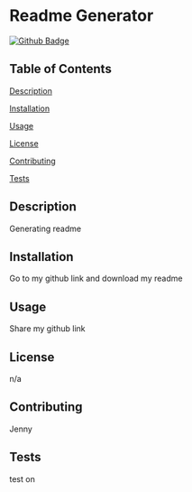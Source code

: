 # Readme Generator


[![Github Badge](https://img.shields.io/badge/Github-Profile-blueviolet)](https://github.com/Jen042823/Respace)


## Table of Contents


[Description](#Description)

[Installation](#Installation)

[Usage](#Usage)

[License](#Liense)

[Contributing](#Contributing)

[Tests](#Tests)


## Description

Generating readme


## Installation

Go to my github link and download my readme


## Usage

Share my github link


## License

n/a

## Contributing

Jenny


## Tests

test on
